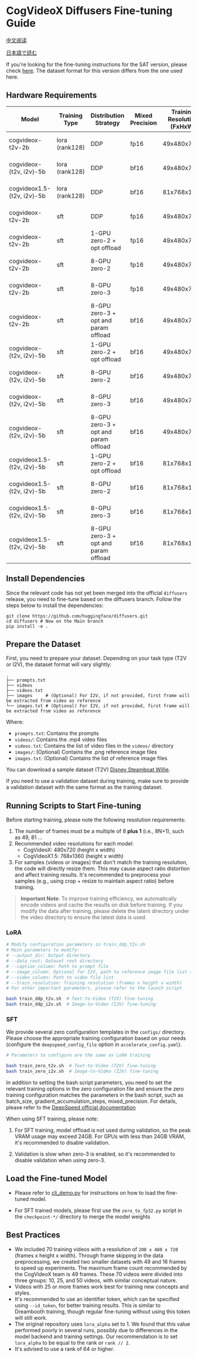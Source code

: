 # CogVideoX Diffusers Fine-tuning Guide

[中文阅读](./README_zh.md)

[日本語で読む](./README_ja.md)

If you're looking for the fine-tuning instructions for the SAT version, please check [here](../sat/README_zh.md). The dataset format for this version differs from the one used here.

## Hardware Requirements

| Model | Training Type | Distribution Strategy | Mixed Precision | Training Resolution (FxHxW) | Hardware Requirements |
|----------------------------|-----------------|------------------------------------|-----------------|--------------------------------------------|---------------------|
| cogvideox-t2v-2b | lora (rank128) | DDP | fp16 | 49x480x720 | 16GB VRAM (NVIDIA 4080) |
| cogvideox-{t2v, i2v}-5b | lora (rank128) | DDP | bf16 | 49x480x720 | 24GB VRAM (NVIDIA 4090) |
| cogvideox1.5-{t2v, i2v}-5b | lora (rank128) | DDP | bf16 | 81x768x1360 | 35GB VRAM (NVIDIA A100) |
| cogvideox-t2v-2b | sft | DDP | fp16 | 49x480x720 | 36GB VRAM (NVIDIA A100) |
| cogvideox-t2v-2b | sft | 1-GPU zero-2 + opt offload | fp16 | 49x480x720 | 17GB VRAM (NVIDIA 4090) |
| cogvideox-t2v-2b | sft | 8-GPU zero-2 | fp16 | 49x480x720 | 17GB VRAM (NVIDIA 4090) |
| cogvideox-t2v-2b | sft | 8-GPU zero-3 | fp16 | 49x480x720 | 19GB VRAM (NVIDIA 4090) |
| cogvideox-t2v-2b | sft | 8-GPU zero-3 + opt and param offload | bf16 | 49x480x720 | 14GB VRAM (NVIDIA 4080) |
| cogvideox-{t2v, i2v}-5b | sft | 1-GPU zero-2 + opt offload | bf16 | 49x480x720 | 42GB VRAM (NVIDIA A100) |
| cogvideox-{t2v, i2v}-5b | sft | 8-GPU zero-2 | bf16 | 49x480x720 | 42GB VRAM (NVIDIA 4090) |
| cogvideox-{t2v, i2v}-5b | sft | 8-GPU zero-3 | bf16 | 49x480x720 | 43GB VRAM (NVIDIA 4090) |
| cogvideox-{t2v, i2v}-5b | sft | 8-GPU zero-3 + opt and param offload | bf16 | 49x480x720 | 28GB VRAM (NVIDIA 5090) |
| cogvideox1.5-{t2v, i2v}-5b | sft | 1-GPU zero-2 + opt offload | bf16 | 81x768x1360 | 56GB VRAM (NVIDIA A100) |
| cogvideox1.5-{t2v, i2v}-5b | sft | 8-GPU zero-2 | bf16 | 81x768x1360 | 55GB VRAM (NVIDIA A100) |
| cogvideox1.5-{t2v, i2v}-5b | sft | 8-GPU zero-3 | bf16 | 81x768x1360 | 55GB VRAM (NVIDIA A100) |
| cogvideox1.5-{t2v, i2v}-5b | sft | 8-GPU zero-3 + opt and param offload | bf16 | 81x768x1360 | 40GB VRAM (NVIDIA A100) |


## Install Dependencies

Since the relevant code has not yet been merged into the official `diffusers` release, you need to fine-tune based on the diffusers branch. Follow the steps below to install the dependencies:

```shell
git clone https://github.com/huggingface/diffusers.git
cd diffusers # Now on the Main branch
pip install -e .
```

## Prepare the Dataset

First, you need to prepare your dataset. Depending on your task type (T2V or I2V), the dataset format will vary slightly:

```
.
├── prompts.txt
├── videos
├── videos.txt
├── images     # (Optional) For I2V, if not provided, first frame will be extracted from video as reference
└── images.txt # (Optional) For I2V, if not provided, first frame will be extracted from video as reference
```

Where:
- `prompts.txt`: Contains the prompts
- `videos/`: Contains the .mp4 video files
- `videos.txt`: Contains the list of video files in the `videos/` directory
- `images/`: (Optional) Contains the .png reference image files
- `images.txt`: (Optional) Contains the list of reference image files

You can download a sample dataset (T2V) [Disney Steamboat Willie](https://huggingface.co/datasets/Wild-Heart/Disney-VideoGeneration-Dataset).

If you need to use a validation dataset during training, make sure to provide a validation dataset with the same format as the training dataset.

## Running Scripts to Start Fine-tuning

Before starting training, please note the following resolution requirements:

1. The number of frames must be a multiple of 8 **plus 1** (i.e., 8N+1), such as 49, 81 ...
2. Recommended video resolutions for each model:
   - CogVideoX: 480x720 (height x width)
   - CogVideoX1.5: 768x1360 (height x width)
3. For samples (videos or images) that don't match the training resolution, the code will directly resize them. This may cause aspect ratio distortion and affect training results. It's recommended to preprocess your samples (e.g., using crop + resize to maintain aspect ratio) before training.

> **Important Note**: To improve training efficiency, we automatically encode videos and cache the results on disk before training. If you modify the data after training, please delete the latent directory under the video directory to ensure the latest data is used.

### LoRA

```bash
# Modify configuration parameters in train_ddp_t2v.sh
# Main parameters to modify:
# --output_dir: Output directory
# --data_root: Dataset root directory
# --caption_column: Path to prompt file
# --image_column: Optional for I2V, path to reference image file list (remove this parameter to use the first frame of video as image condition)
# --video_column: Path to video file list
# --train_resolution: Training resolution (frames x height x width)
# For other important parameters, please refer to the launch script

bash train_ddp_t2v.sh  # Text-to-Video (T2V) fine-tuning
bash train_ddp_i2v.sh  # Image-to-Video (I2V) fine-tuning
```

### SFT

We provide several zero configuration templates in the `configs/` directory. Please choose the appropriate training configuration based on your needs (configure the `deepspeed_config_file` option in `accelerate_config.yaml`).

```bash
# Parameters to configure are the same as LoRA training

bash train_zero_t2v.sh  # Text-to-Video (T2V) fine-tuning
bash train_zero_i2v.sh  # Image-to-Video (I2V) fine-tuning
```

In addition to setting the bash script parameters, you need to set the relevant training options in the zero configuration file and ensure the zero training configuration matches the parameters in the bash script, such as batch_size, gradient_accumulation_steps, mixed_precision. For details, please refer to the [DeepSpeed official documentation](https://www.deepspeed.ai/docs/config-json/)

When using SFT training, please note:

1. For SFT training, model offload is not used during validation, so the peak VRAM usage may exceed 24GB. For GPUs with less than 24GB VRAM, it's recommended to disable validation.

2. Validation is slow when zero-3 is enabled, so it's recommended to disable validation when using zero-3.

## Load the Fine-tuned Model

+ Please refer to [cli_demo.py](../inference/cli_demo.py) for instructions on how to load the fine-tuned model.

+ For SFT trained models, please first use the `zero_to_fp32.py` script in the `checkpoint-*/` directory to merge the model weights

## Best Practices

+ We included 70 training videos with a resolution of `200 x 480 x 720` (frames x height x width). Through frame skipping in the data preprocessing, we created two smaller datasets with 49 and 16 frames to speed up experiments. The maximum frame count recommended by the CogVideoX team is 49 frames. These 70 videos were divided into three groups: 10, 25, and 50 videos, with similar conceptual nature.
+ Videos with 25 or more frames work best for training new concepts and styles.
+ It's recommended to use an identifier token, which can be specified using `--id_token`, for better training results. This is similar to Dreambooth training, though regular fine-tuning without using this token will still work.
+ The original repository uses `lora_alpha` set to 1. We found that this value performed poorly in several runs, possibly due to differences in the model backend and training settings. Our recommendation is to set `lora_alpha` to be equal to the rank or `rank // 2`.
+ It's advised to use a rank of 64 or higher.